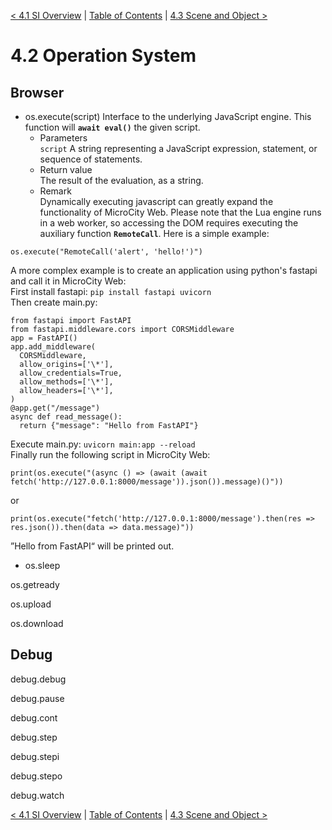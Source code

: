 [< 4.1 SI Overview](4.1_si_overview.md) | [Table of Contents](readme.md) | [4.3 Scene and Object >](4.3_scene_and_object.md)

# 4.2 Operation System

## Browser
- <a id='os.execute' class='anchor'> os.execute(script) </a>
Interface to the underlying JavaScript engine. This function will **`await eval()`** the given script.
  - Parameters
<br>`script` A string representing a JavaScript expression, statement, or sequence of statements.
  - Return value
<br>The result of the evaluation, as a string.
  - Remark
<br>Dynamically executing javascript can greatly expand the functionality of MicroCity Web. Please note that the Lua engine runs in a web worker, so accessing the DOM requires executing the auxiliary function **`RemoteCall`**. Here is a simple example: 
<pre><code>os.execute("RemoteCall('alert', 'hello!')")
</code></pre>
A more complex example is to create an application using python's fastapi and call it in MicroCity Web:
<br>First install fastapi: `pip install fastapi uvicorn`
<br>Then create main.py:
<pre><code>from fastapi import FastAPI
from fastapi.middleware.cors import CORSMiddleware
app = FastAPI()
app.add_middleware(
  CORSMiddleware,
  allow_origins=['\*'],
  allow_credentials=True,
  allow_methods=['\*'], 
  allow_headers=['\*'], 
)
@app.get("/message")
async def read_message():
  return {"message": "Hello from FastAPI"}
</code></pre>
Execute main.py: `uvicorn main:app --reload`
<br>Finally run the following script in MicroCity Web:
<pre><code>print(os.execute("(async () => (await (await fetch('http://127.0.0.1:8000/message')).json()).message)()"))
</code></pre>
or
<pre><code>print(os.execute("fetch('http://127.0.0.1:8000/message').then(res => res.json()).then(data => data.message)"))
</code></pre>
”Hello from FastAPI“ will be printed out.

- <a id='os.sleep' class='anchor'> os.sleep </a>

<a id='os.getready' class='anchor'> os.getready </a>

<a id='os.upload' class='anchor'> os.upload </a>

<a id='os.download' class='anchor'> os.download </a>

## Debug
<a id='debug.debug' class='anchor'> debug.debug </a>

<a id='debug.pause' class='anchor'> debug.pause </a>

<a id='debug.cont' class='anchor'> debug.cont </a>

<a id='debug.step' class='anchor'> debug.step </a>

<a id='debug.stepi' class='anchor'> debug.stepi </a>

<a id='debug.stepo' class='anchor'> debug.stepo </a>

<a id='debug.watch' class='anchor'> debug.watch </a>

[< 4.1 SI Overview](4.1_si_overview.md) | [Table of Contents](readme.md) | [4.3 Scene and Object >](4.3_scene_and_object.md)